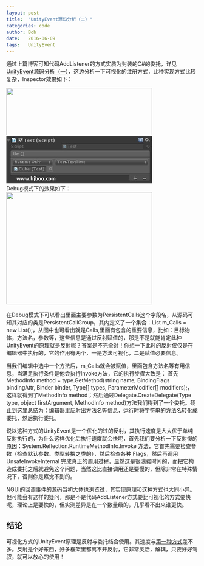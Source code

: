 ```yaml
---
layout: post
title:  "UnityEvent源码分析（二）"
categories: code
author: Bob
date:   2016-06-09
tags:	UnityEvent
---
```


通过上篇博客可知代码AddListener的方式实质为封装的C#的委托，详见[UnityEvent源码分析（一）](http://www.hjboo.com/code/2016/06/08/source-code-analysis1.html)，这边分析一下可视化的注册方式，此种实现方式比较复杂，Inspector效果如下：

<img src="http://www.hjboo.com/assets/images/UnityEvent1.jpg" width = "384" height = "124">

<div align="left">
  <a href="/assets/images/UnityEvent1.jpg" data-lightbox="pebbletime" >
  	<img src="/assets/images/UnityEvent1.jpg" class="post-image-half" />
  </a>
</div>
Debug模式下的效果如下：

<img src="http://www.hjboo.com/assets/images/UnityEvent2.jpg" width = "384" height = "295">

在Debug模式下可以看出里面主要参数为PersistentCalls这个字段名，从源码可知其对应的类是PersistentCallGroup，其内定义了一个集合：List<PersistentCall> m_Calls = new List<PersistentCall>();，从图中也可看出就是Calls,里面有包含的重要信息，比如：目标物体，方法名，参数等，这些信息是通过反射赋值的，那是不是就能肯定此种UnityEvent的原理就是反射呢？答案是不完全对！你想一下此时的反射仅仅是在编辑器中执行的，它的作用有两个，一是方法可视化，二是赋值必要信息。

当我们编辑中选中一个方法后，m_Calls就会被赋值，里面包含方法名等有用信息，当满足执行条件是他会执行Invoke方法，它的执行步骤大致是： 首先MethodInfo method = type.GetMethod(string name, BindingFlags bindingAttr, Binder binder, Type[] types, ParameterModifier[] modifiers);，这样就得到了MethodInfo method；然后通过Delegate.CreateDelegate(Type type, object firstArgument, MethodInfo method)方法我们得到了一个委托。截止到这里总结为：编辑器里反射出方法名等信息，运行时将字符串的方法名转化成委托，然后执行委托。

说以这种方式的UnityEvent是一个优化的过的反射，其执行速度是大大优于单纯反射执行的，为什么这样优化后执行速度就会快呢，首先我们要分析一下反射慢的原因：System.Reflection.RuntimeMethodInfo.Invoke 方法，它首先需要检查参数（检查默认参数、类型转换之类的），然后检查各种 Flags，然后再调用 UnsafeInvokeInternal 完成真正的调用过程，显然这是很浪费时间的，而把它构造成委托之后就避免这个问题，当然这比直接调用还是要慢的，但除非常在特殊情况下，否则你是察觉不到的。

NGUI的回调事件的源码当初大体也浏览过，其实现原理和这种方式也大同小异。但可能会有这样的疑问，那是不是代码AddListener方式要比可视化的方式要快呢，理论上是要快的，但实测差异是在一个数量级的，几乎看不出来谁更快。

## 结论
可视化方式的UnityEvent原理是反射与委托结合使用。其速度与[第一种方式](http://www.hjboo.com/code/2016/06/08/source-code-analysis1.html)差不多。反射是个好东西，好多框架里都离不开反射，它非常灵活，解耦，只要好好驾驭，就可以放心的使用！

